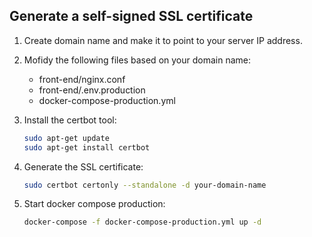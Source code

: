 ## Generate a self-signed SSL certificate

1) Create domain name and make it to point to your server IP address.

2) Mofidy the following files based on your domain name:
    - front-end/nginx.conf
    - front-end/.env.production
    - docker-compose-production.yml

3) Install the certbot tool:
    ```bash
    sudo apt-get update
    sudo apt-get install certbot
    ```
4) Generate the SSL certificate:
    ```bash
    sudo certbot certonly --standalone -d your-domain-name
    ```
5) Start docker compose production:
    ```bash
    docker-compose -f docker-compose-production.yml up -d
    ```